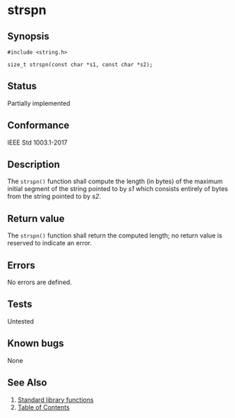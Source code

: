 # strspn

## Synopsis

`#include <string.h>`

`size_t strspn(const char *s1, const char *s2);`

## Status

Partially implemented

## Conformance

IEEE Std 1003.1-2017

## Description

The `strspn()` function shall compute the length (in bytes) of the maximum initial segment of the string pointed to by
_s1_ which consists entirely of bytes from the string pointed to by _s2_.

## Return value

The `strspn()` function shall return the computed length; no return value is reserved to indicate an error.

## Errors

No errors are defined.

## Tests

Untested

## Known bugs

None

## See Also

1. [Standard library functions](../README.md)
2. [Table of Contents](../../../README.md)
